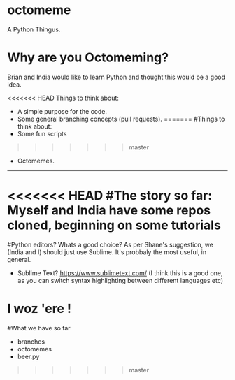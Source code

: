 # octomeme
A Python Thingus.

# Why are you Octomeming?
Brian and India would like to learn Python and thought this would be a good idea.

<<<<<<< HEAD
Things to think about:
* A simple purpose for the code.
* Some general branching concepts (pull requests).
=======
#Things to think about:
* Some fun scripts
>>>>>>> master
* Octomemes.

-------------------------------

<<<<<<< HEAD
#The story so far:
Myself and India have some repos cloned, beginning on some tutorials
=======
#Python editors?
Whats a good choice? As per Shane's suggestion, we (India and I) should just use Sublime. It's probbaly the most useful, in general.

* Sublime Text? https://www.sublimetext.com/ (I think this is a good one, as you can switch syntax highlighting between different languages etc)

I woz 'ere ! 
=======
#What we have so far
* branches
* octomemes
* beer.py
>>>>>>> master
